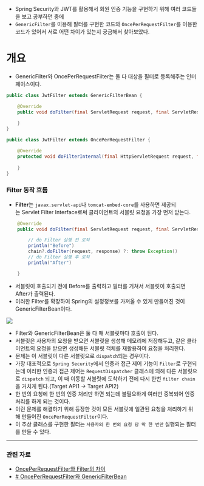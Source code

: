 - Spring Security와 JWT를 활용해서 회원 인증 기능을 구현하기 위해 여러 코드들을 보고 공부하던 중에 
- `GenericFilter`를 이용해 필터를 구현한 코드와 `OncePerRequestFilter`를 이용한 코드가 있어서 서로 어떤 차이가 있는지 궁금해서 찾아보았다.

# 개요

- GenericFilter와 OncePerRequestFilter는 둘 다 대상을 필터로 등록해주는 인터페이스이다.

```java
public class JwtFilter extends GenericFilterBean {

    @Override
    public void doFilter(final ServletRequest request, final ServletResponse response, final FilterChain chain) throws IOException, ServletException {
        
    }
}
```

```java
public class JwtFilter extends OncePerRequestFilter {

    @Override
    protected void doFilterInternal(final HttpServletRequest request, final HttpServletResponse response, final FilterChain filterChain) throws ServletException, IOException {
        
    }
}
```

### Filter 동작 흐름
- **Filter**는 `javax.servlet-api`나 `tomcat-embed-core`를 사용하면 제공되는 Servlet Filter Interface로써 클라이언트의 서블릿 요청을 가장 먼저 받는다.

```java
    @Override
    public void doFilter(final ServletRequest request, final ServletResponse response, final FilterChain chain) throws IOException, ServletException {

		// do Filter 실행 전 로직
        println("Before")
        chain?.doFilter(request, response) ?: throw Exception()
        // do Filter 실행 후 로직
        println("After")

    }
```
- 서블릿이 호출되기 전에 Before를 출력하고 필터를 거쳐서 서블릿이 호출되면 After가 출력된다.
- 이러한 Filter를 확장하여 Spring의 설정정보를 가져올 수 있게 만들어진 것이 GenericFilterBean이다. 

![](https://img1.daumcdn.net/thumb/R1280x0/?scode=mtistory2&fname=https%3A%2F%2Fblog.kakaocdn.net%2Fdn%2FetK4in%2FbtrVLuEhLM5%2F1YGOQfhnOXKQV7mYfyh0N1%2Fimg.png)
- Filter와 GenericFilterBean은 둘 다 매 서블릿마다 호출이 된다.
- 서블릿은 사용자의 요청을 받으면 서블릿을 생성해 메모리에 저장해두고, 같은 클라이언트의 요청을 받으면 생성해둔 서블릿 객체를 재활용하여 요청을 처리한다.
- 문제는 이 서블릿이 다른 서블릿으로 `dispatch`되는 경우이다.
- 가장 대표적으로 `Spring Security`에서 인증과 접근 제어 기능이 `Filter`로 구현되는데 이러한 인증과 접근 제어는 `RequestDispatcher` 클래스에 의해 다른 서블릿으로 `dispatch` 되고, 이 때 이동할 서블릿에 도착하기 전에 다시 한번 `filter chain`을 거치게 된다.(Target API1 -> Target API2)
- 한 번의 요청에 한 번의 인증 처리만 하면 되는데 불필요하게 여러번 중복되어 인증처리를 하게 되는 것이다.
- 이런 문제를 해결하기 위해 등장한 것이 모든 서블릿에 일관된 요청을 처리하기 위해 만들어진 `OncePerRequestFilter`이다.
- 이 추상 클래스를 구현한 필터는 `사용자의 한 번의 요청 당 딱 한 번만` 실행되는 필터를 만들 수 있다.

---
### 관련 자료
- [OncePerRequestFilter와 Filter의 차이](https://minkukjo.github.io/framework/2020/12/18/Spring-142/)
- [# OncePerRequestFilter와 GenericFilterBean](https://velog.io/@chrkb1569/OncePerRequestFilter%EC%99%80-GenericFilterBean)